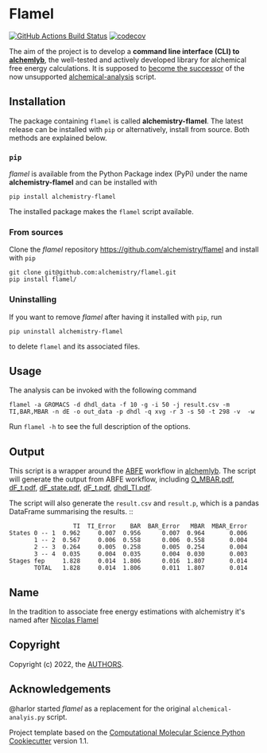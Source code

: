 # Flamel

[//]: # (Badges)
[![GitHub Actions Build Status](https://github.com/alchemistry/flamel/workflows/CI/badge.svg)](https://github.com/alchemistry/flamel/actions?query=workflow%3ACI)
[![codecov](https://codecov.io/gh/alchemistry/flamel/branch/master/graph/badge.svg?token=NvoYnT9NSb)](https://codecov.io/gh/alchemistry/flamel)

The aim of the project is to develop a **command line interface (CLI) to 
[alchemlyb](https://github.com/alchemistry/alchemlyb)**, the well-tested and 
actively developed library for alchemical free energy calculations. It is 
supposed to [become the successor](https://github.com/alchemistry/alchemlyb/wiki/Roadmap#librarify-alchemical-analysis-functionality) 
of the now unsupported [alchemical-analysis](https://github.com/MobleyLab/alchemical-analysis) script.

## Installation

The package containing `flamel` is called **alchemistry-flamel**. The
latest release can be installed with `pip` or alternatively, install
from source. Both methods are explained below.

### `pip`
*flamel* is available from the Python Package index (PyPi) under the
name **alchemistry-flamel** and can be installed with
```shell
pip install alchemistry-flamel
```
The installed package makes the `flamel` script available.


### From sources
Clone the *flamel* repository https://github.com/alchemistry/flamel
and install with `pip`
```shell
git clone git@github.com:alchemistry/flamel.git
pip install flamel/
```

### Uninstalling
If you want to remove *flamel* after having it installed with `pip`,
run
```shell
pip uninstall alchemistry-flamel
```
to delete `flamel` and its associated files.


## Usage

The analysis can be invoked with the following command

```shell
flamel -a GROMACS -d dhdl_data -f 10 -g -i 50 -j result.csv -m TI,BAR,MBAR -n dE -o out_data -p dhdl -q xvg -r 3 -s 50 -t 298 -v  -w
```

Run ``flamel -h`` to see the full description of the options.

## Output

This script is a wrapper around the 
[ABFE](https://alchemlyb.readthedocs.io/en/latest/workflows/alchemlyb.workflows.ABFE.html#alchemlyb.workflows.ABFE) 
workflow in [alchemlyb](https://github.com/alchemistry/alchemlyb). 
The script will generate the output from ABFE workflow, including 
[O_MBAR.pdf](https://alchemlyb.readthedocs.io/en/latest/visualisation.html#overlap-matrix-of-the-mbar),
[dF_t.pdf](https://alchemlyb.readthedocs.io/en/latest/visualisation.html#df-states-plots-between-different-estimators),
[dF_state.pdf](https://alchemlyb.readthedocs.io/en/latest/visualisation.html#overlap-matrix-of-the-mbar),
[dF_t.pdf](https://alchemlyb.readthedocs.io/en/latest/visualisation.html#forward-and-backward-convergence),
[dhdl_TI.pdf](https://alchemlyb.readthedocs.io/en/latest/visualisation.html#dhdl-plot-of-the-ti).

The script will also generate the `result.csv` and `result.p`, which is a 
pandas DataFrame summarising the results. ::

                      TI  TI_Error    BAR  BAR_Error   MBAR  MBAR_Error
    States 0 -- 1  0.962     0.007  0.956      0.007  0.964       0.006
           1 -- 2  0.567     0.006  0.558      0.006  0.558       0.004
           2 -- 3  0.264     0.005  0.258      0.005  0.254       0.004
           3 -- 4  0.035     0.004  0.035      0.004  0.030       0.003
    Stages fep     1.828     0.014  1.806      0.016  1.807       0.014
           TOTAL   1.828     0.014  1.806      0.011  1.807       0.014

## Name

In the tradition to associate free energy estimations with alchemistry it's 
named after [Nicolas Flamel](https://en.wikipedia.org/wiki/Nicolas_Flamel)

## Copyright

Copyright (c) 2022, the [AUTHORS](./AUTHORS).


## Acknowledgements

@harlor started *flamel* as a replacement for the original
`alchemical-analyis.py` script.

Project template based on the [Computational Molecular Science Python
Cookiecutter](https://github.com/molssi/cookiecutter-cms) version 1.1.

